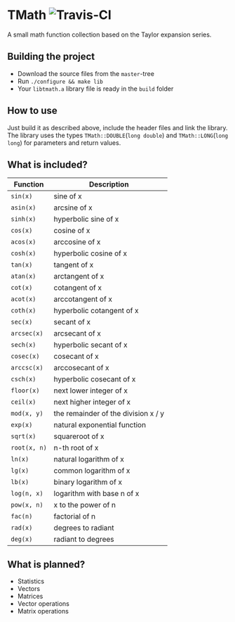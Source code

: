 # TMath ![Travis-CI](https://travis-ci.org/Mooxmirror/tmath.svg)
A small math function collection based on the Taylor expansion series.

## Building the project
- Download the source files from the `master`-tree
- Run `./configure && make lib`
- Your `libtmath.a` library file is ready in the `build` folder

## How to use
Just build it as described above, include the header files and link the library.
The library uses the types `TMath::DOUBLE`(`long double`) and `TMath::LONG`(`long long`) for parameters and return values.

## What is included?

Function     | Description
------------ | -----------------------------------
`sin(x)`     | sine of x
`asin(x)`    | arcsine of x
`sinh(x)`    | hyperbolic sine of x
`cos(x)`     | cosine of x
`acos(x)`    | arccosine of x
`cosh(x)`    | hyperbolic cosine of x
`tan(x)`     | tangent of x
`atan(x)`    | arctangent of x
`cot(x)`     | cotangent of x
`acot(x)`    | arccotangent of x
`coth(x)`    | hyperbolic cotangent of x
`sec(x)`     | secant of x
`arcsec(x)`  | arcsecant of x
`sech(x)`    | hyperbolic secant of x
`cosec(x)`   | cosecant of x
`arccsc(x)`  | arccosecant of x
`csch(x)`    | hyperbolic cosecant of x
`floor(x)`   | next lower integer of x
`ceil(x)`    | next higher integer of x
`mod(x, y)`  | the remainder of the division x / y
`exp(x)`     | natural exponential function
`sqrt(x)`    | squareroot of x
`root(x, n)` | n-th root of x
`ln(x)`      | natural logarithm of x
`lg(x)`      | common logarithm of x
`lb(x)`      | binary logarithm of x
`log(n, x)`  | logarithm with base n of x
`pow(x, n)`  | x to the power of n
`fac(n)`     | factorial of n
`rad(x)`     | degrees to radiant
`deg(x)`     | radiant to degrees

## What is planned?
- Statistics
- Vectors
- Matrices
- Vector operations
- Matrix operations
